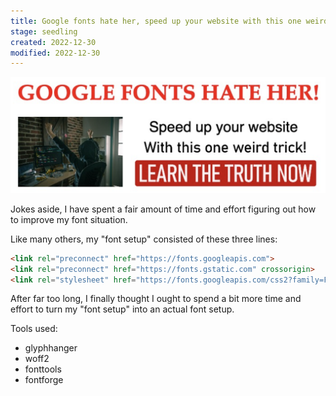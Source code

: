 ```yaml
---
title: Google fonts hate her, speed up your website with this one weird trick!
stage: seedling
created: 2022-12-30
modified: 2022-12-30
---
```


![Parody of an old school clickbait web ad with the text “GOOGLE FONTS HATE HER! Speed up your website With this one weird trick! LEARN THE TRUTH NOW”](./public/assets/img/one-weird-trick.png)

Jokes aside, I have spent a fair amount of time and effort figuring out how to improve my font situation.

Like many others, my "font setup" consisted of these three lines:
```html
<link rel="preconnect" href="https://fonts.googleapis.com">
<link rel="preconnect" href="https://fonts.gstatic.com" crossorigin>
<link rel="stylesheet" href="https://fonts.googleapis.com/css2?family=Fraunces:ital,opsz,wght,SOFT,WONK@0,9..144,100..900,0..100,0;0,9..144,100..900,0..100,1;1,9..144,100..900,0..100,0;1,9..144,100..900,0..100,1&family=Nanum+Pen+Script&family=Noto+Color+Emoji&family=Work+Sans:ital,wght@0,100..900;1,100..900&display=swap">
```

After far too long, I finally thought I ought to spend a bit more time and effort to turn my "font setup" into an actual font setup.

Tools used:
- glyphhanger
- woff2
- fonttools
- fontforge
